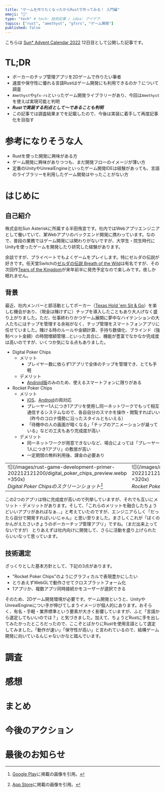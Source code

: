 ```yaml
---
title: "ゲームを作りたくなったからRustで作ってみる！ 入門編"
emoji: "🦀"
type: "tech" # tech: 技術記事 / idea: アイデア
topics: ["rust", "amethyst", "gfxrs", "ゲーム開発"]
published: false
---
```


こちらは [Sun\* Advent Calendar 2022](https://adventar.org/calendars/8211) 12日目として公開した記事です。

# TL;DR

- ポーカーのチップ管理アプリを2Dゲームで作りたい筆者
- 速度や保守性に優れる言語Rustはゲーム開発にも利用できるのか？について調査
- `Amethyst`や`gfx-rs`といったゲーム開発ライブラリーがあり、今回は`Amethyst`を使えば実現可能と判明
- **_Rustで実装する利点として〜であることも判明_**
- この記事では調査結果までを記載したので、今後は実装に着手して再度記事化を目指す

# 参考になりそうな人

- Rustを使った開発に興味がある方
- ゲーム開発に興味がありつつも、まだ開発フローのイメージが薄い方
- 定番のUnityやUnrealEngineといったゲーム開発IDEは経験があっても、言語のライブラリーを利用したゲーム開発はやったことがない方

# はじめに

## 自己紹介

株式会社Sun Asteriskに所属する半田侑宜です。社内ではWebアプリエンジニアとして働いていて、某Webアプリのバックエンド開発に携わっています。なので、普段の業務ではゲーム開発には関わりがないですが、大学生・院生時代にUnityを使ったゲームを開発したり研究した経験があります。

余談ですが、プライベートでもよくゲームをプレイします。特にゼルダの伝説が好きです。任天堂Switchの[ゼルダの伝説 Breath of the Wild](https://www.nintendo.co.jp/zelda/botw/index.html)は有名ですが、その次回作[Tears of the Kingdom](https://www.nintendo.co.jp/zelda/totk/index.html)が来年前半に発売予定なので楽しみです。夜しか眠れません。

## 背景

最近、社内メンバーと部活動としてポーカー（[Texas Hold 'em Sit & Go]()）を楽しむ機会があり、（現金は賭けずに）チップを導入したこともあり大人げなく盛り上がりました。ただ、仕事終わりかつゲーム展開に夢中なハイテンションの大人たちにはチップを管理する余裕がなく、チップ管理をスマートフォンアプリに任せていました。賭ける時のルールや金額計算、手持ち数値化、ブラインド（強制ベット金額）の時間増額管理…といった具合に、機能が豊富でなかなか完成度は高いのですが、いくつか気になる点もありました。

- Digital Poker Chips
  - メリット
    - プレイヤー数に依らず1アプリで全体のチップを管理でき、とても手軽
  - デメリット
    - [Android版](https://play.google.com/store/apps/details?id=rubewijk.DigitalPokerChips&hl=en&gl=US&pli=1)のみのため、使えるスマートフォンに限りがある
- Rocket Poker Chips
  - メリット
    - [iOS](https://apps.apple.com/jp/app/rocket-poker-chips/id1579858247)、[Android](https://play.google.com/store/apps/details?id=rocket.chips&hl=ja&gl=US)の両対応
    - プレーヤー1人につき1アプリを使用し同一ネットワークでもって相互通信するシステムなので、各自自分のスマホを操作・閲覧すればいい（昨今のコロナ情勢に沿ったスタイルともいえる）
    - 「待機中の人の画面が暗くなる」「チップのアニメーションが凝っている」などの工夫もあり完成度が高い
  - デメリット
    - 同一ネットワークが用意できないなど、場合によっては「プレーヤー1人につき1アプリ」の敷居が高い
    - 一定期間の無料利用後、課金の必要あり

|                                                                                                                                                                                |                                                                                                                                                                             |
| ------------------------------------------------------------------------------------------------------------------------------------------------------------------------------ | --------------------------------------------------------------------------------------------------------------------------------------------------------------------------- |
| ![](/images/rust-game-development-primer-202212121200/digital_poker_chips_preview.webp =350x)<br /> _Digital Poker Chipsのスクリーンショット[^digital_poker_chips_screenshot]_ | ![](/images/rust-game-development-primer-202212121200/rocket_poker_chips_preview.webp =320x)<br /> _Rocket Poker Chipsのスクリーンショット[^rocket_poker_chips_screenshot]_ |

この2つのアプリは特に完成度が高いので列挙していますが、それでも互いにメリット・デメリットがあります。そして、「これらのメリットを融合したちょうどいいアプリがあればなぁ…」と考えていたのですが、エンジニアらしく「だったら自分で開発すればいいじゃん」と思い至りました。まさしくこれが「ぼくのかんがえたさいきょうのポーカーチップ管理アプリ」ですね。（まだ出来上ってないですが）
とりあえずは社内向けに開発して、さらに活動を盛り上げられたらいいなって思っています。

[^digital_poker_chips_screenshot]: [Google Play](https://play.google.com/store/apps/details?id=rubewijk.DigitalPokerChips&hl=en&gl=US&pli=1)に掲載の画像を引用。
[^rocket_poker_chips_screenshot]: [App Store](https://apps.apple.com/jp/app/rocket-poker-chips/id1579858247?platform=iphone)に掲載の画像を引用。

## 技術選定

ざっくりとした基本方針として、下記の3点があります。

- "Rocket Poker Chips"のようにグラフィカルで表現豊かにしたい
- とりあえずWebGLで動作させてクロスプラットフォーム化
- 1アプリか、複数アプリ同時接続かをユーザーが選択できる

そのため、2Dゲーム開発環境が必要です。ゲーム開発というと、UnityやUnrealEngineについ手が伸びてしまうイメージが個人的にあります。おそらく、有名・手軽・業界標準という要素が大きく影響していますが、ふと「言語から選定してもいいのでは？」と気づきました。加えて、ちょうどRustに手を出してみたかったところだったので、ここぞとばかりにRustを使用言語として選定してみました。「動作が速い」「保守性が高い」と言われているので、結構ゲーム開発に向いているんじゃないかなと踏んでいます。

# 調査

# 感想

# まとめ

# 今後のアクション

# 最後のお知らせ
